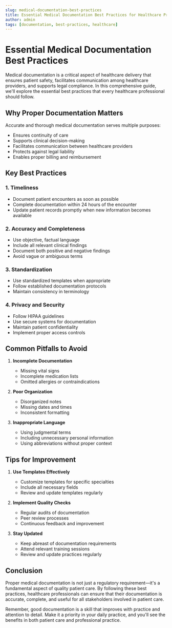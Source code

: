 ```yaml
---
slug: medical-documentation-best-practices
title: Essential Medical Documentation Best Practices for Healthcare Professionals
author: admin
tags: [documentation, best-practices, healthcare]
---
```


# Essential Medical Documentation Best Practices

Medical documentation is a critical aspect of healthcare delivery that ensures patient safety, facilitates communication among healthcare providers, and supports legal compliance. In this comprehensive guide, we'll explore the essential best practices that every healthcare professional should follow.

## Why Proper Documentation Matters

Accurate and thorough medical documentation serves multiple purposes:

- Ensures continuity of care
- Supports clinical decision-making
- Facilitates communication between healthcare providers
- Protects against legal liability
- Enables proper billing and reimbursement

## Key Best Practices

### 1. Timeliness

- Document patient encounters as soon as possible
- Complete documentation within 24 hours of the encounter
- Update patient records promptly when new information becomes available

### 2. Accuracy and Completeness

- Use objective, factual language
- Include all relevant clinical findings
- Document both positive and negative findings
- Avoid vague or ambiguous terms

### 3. Standardization

- Use standardized templates when appropriate
- Follow established documentation protocols
- Maintain consistency in terminology

### 4. Privacy and Security

- Follow HIPAA guidelines
- Use secure systems for documentation
- Maintain patient confidentiality
- Implement proper access controls

## Common Pitfalls to Avoid

1. **Incomplete Documentation**

   - Missing vital signs
   - Incomplete medication lists
   - Omitted allergies or contraindications

2. **Poor Organization**

   - Disorganized notes
   - Missing dates and times
   - Inconsistent formatting

3. **Inappropriate Language**
   - Using judgmental terms
   - Including unnecessary personal information
   - Using abbreviations without proper context

## Tips for Improvement

1. **Use Templates Effectively**

   - Customize templates for specific specialties
   - Include all necessary fields
   - Review and update templates regularly

2. **Implement Quality Checks**

   - Regular audits of documentation
   - Peer review processes
   - Continuous feedback and improvement

3. **Stay Updated**
   - Keep abreast of documentation requirements
   - Attend relevant training sessions
   - Review and update practices regularly

## Conclusion

Proper medical documentation is not just a regulatory requirement—it's a fundamental aspect of quality patient care. By following these best practices, healthcare professionals can ensure that their documentation is accurate, complete, and useful for all stakeholders involved in patient care.

Remember, good documentation is a skill that improves with practice and attention to detail. Make it a priority in your daily practice, and you'll see the benefits in both patient care and professional practice.
